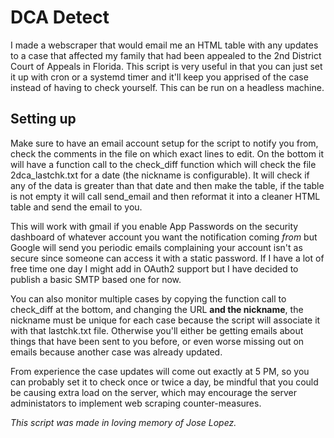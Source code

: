 # DCA Detect
I made a webscraper that would email me an HTML table with any updates to a case that affected my family that had been appealed to the 2nd District Court of Appeals in Florida. This script is very useful in that you can just set it up with cron or a systemd timer and it'll keep you apprised of the case instead of having to check yourself. This can be run on a headless machine.

## Setting up
Make sure to have an email account setup for the script to notify you from, check the comments in the file on which exact lines to edit. On the bottom it will have a function call to the check\_diff function which will check the file 2dca\_lastchk.txt for a date (the nickname is configurable). It will check if any of the data is greater than that date and then make the table, if the table is not empty it will call send\_email and then reformat it into a cleaner HTML table and send the email to you.

This will work with gmail if you enable App Passwords on the security dashboard of whatever account you want the notification coming *from* but Google will send you periodic emails complaining your account isn't as secure since someone can access it with a static password. If I have a lot of free time one day I might add in OAuth2 support but I have decided to publish a basic SMTP based one for now.

You can also monitor multiple cases by copying the function call to check\_diff at the bottom, and changing the URL **and the nickname**, the nickname must be unique for each case because the script will associate it with that lastchk.txt file. Otherwise you'll either be getting emails about things that have been sent to you before, or even worse missing out on emails because another case was already updated.

From experience the case updates will come out exactly at 5 PM, so you can probably set it to check once or twice a day, be mindful that you could be causing extra load on the server, which may encourage the server administators to implement web scraping counter-measures.

*This script was made in loving memory of Jose Lopez.*
